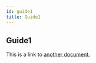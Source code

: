 ```yaml
---
id: guide1
title: Guide1
---
```


## Guide1
This is a link to [another document.](intro_concept/intro/mission.md)  
